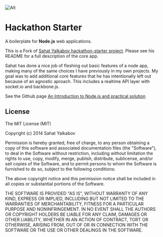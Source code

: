 ![Alt](https://lh4.googleusercontent.com/-PVw-ZUM9vV8/UuWeH51os0I/AAAAAAAAD6M/0Ikg7viJftQ/w1286-h566-no/hackathon-starter-logo.jpg)

Hackathon Starter 
=================
A boilerplate for **Node.js** web applications.

This is a Fork of [Sahat Yalkabov hackathon-starter project](https://github.com/sahat/hackathon-starter). Please see his README for a full description of the core app.

Sahat has done a nice job of fleshing out basic features of a node app, making many of the same choices I have previously in my own projects. My goal was to add additional core features that he has intentionally left out because of an agnostic aproach. This includes a realtime API layer with socket.io and backbone.js.

See the Github page [An Introduction to Node.js and practical solution](http://phinity.github.io/hackathon-starter/)



License
-------

The MIT License (MIT)

Copyright (c) 2014 Sahat Yalkabov

Permission is hereby granted, free of charge, to any person obtaining a copy of this software and associated documentation files (the "Software"), to deal in the Software without restriction, including without limitation the rights to use, copy, modify, merge, publish, distribute, sublicense, and/or sell copies of the Software, and to permit persons to whom the Software is furnished to do so, subject to the following conditions:

The above copyright notice and this permission notice shall be included in all copies or substantial portions of the Software.

THE SOFTWARE IS PROVIDED "AS IS", WITHOUT WARRANTY OF ANY KIND, EXPRESS OR IMPLIED, INCLUDING BUT NOT LIMITED TO THE WARRANTIES OF MERCHANTABILITY, FITNESS FOR A PARTICULAR PURPOSE AND NONINFRINGEMENT. IN NO EVENT SHALL THE AUTHORS OR COPYRIGHT HOLDERS BE LIABLE FOR ANY CLAIM, DAMAGES OR OTHER LIABILITY, WHETHER IN AN ACTION OF CONTRACT, TORT OR OTHERWISE, ARISING FROM, OUT OF OR IN CONNECTION WITH THE SOFTWARE OR THE USE OR OTHER DEALINGS IN THE SOFTWARE.